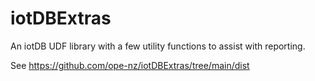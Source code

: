 # iotDBExtras
An iotDB UDF library with a few utility functions to assist with reporting.

See https://github.com/ope-nz/iotDBExtras/tree/main/dist
